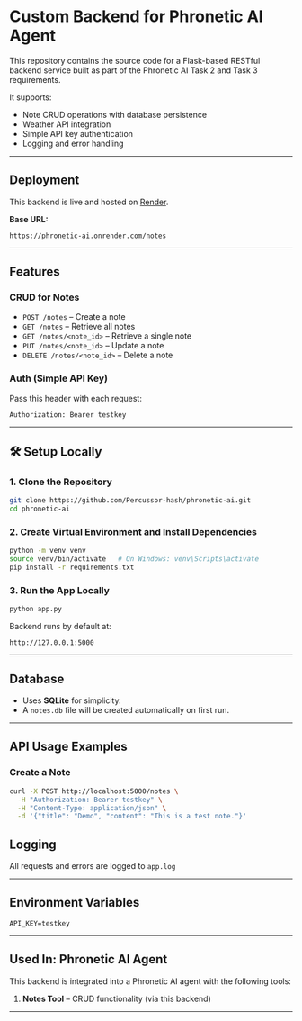 # Custom Backend for Phronetic AI Agent

This repository contains the source code for a Flask-based RESTful backend service built as part of the Phronetic AI Task 2 and Task 3 requirements.

It supports:
- Note CRUD operations with database persistence
- Weather API integration
- Simple API key authentication
- Logging and error handling

---

## Deployment

This backend is live and hosted on [Render](https://render.com/).

**Base URL:**  
```
https://phronetic-ai.onrender.com/notes
```

---

## Features

### CRUD for Notes

- `POST /notes` – Create a note  
- `GET /notes` – Retrieve all notes  
- `GET /notes/<note_id>` – Retrieve a single note  
- `PUT /notes/<note_id>` – Update a note  
- `DELETE /notes/<note_id>` – Delete a note  


### Auth (Simple API Key)

Pass this header with each request:

```http
Authorization: Bearer testkey
```

---

## 🛠️ Setup Locally

### 1. Clone the Repository
```bash
git clone https://github.com/Percussor-hash/phronetic-ai.git
cd phronetic-ai
```

### 2. Create Virtual Environment and Install Dependencies
```bash
python -m venv venv
source venv/bin/activate   # On Windows: venv\Scripts\activate
pip install -r requirements.txt
```

### 3. Run the App Locally
```bash
python app.py
```

Backend runs by default at:  
```
http://127.0.0.1:5000
```

---

## Database

- Uses **SQLite** for simplicity.
- A `notes.db` file will be created automatically on first run.

---

## API Usage Examples

### Create a Note
```bash
curl -X POST http://localhost:5000/notes \
  -H "Authorization: Bearer testkey" \
  -H "Content-Type: application/json" \
  -d '{"title": "Demo", "content": "This is a test note."}'
```


## Logging

All requests and errors are logged to `app.log`

---

## Environment Variables


```env
API_KEY=testkey
```

---

##  Used In: Phronetic AI Agent

This backend is integrated into a Phronetic AI agent with the following tools:

1. **Notes Tool** – CRUD functionality (via this backend)
---


